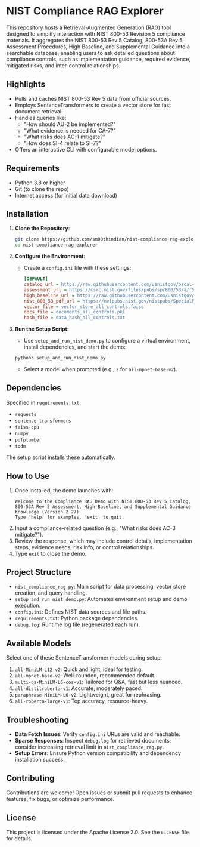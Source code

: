 # NIST Compliance RAG Explorer

This repository hosts a Retrieval-Augmented Generation (RAG) tool designed to simplify interaction with NIST 800-53 Revision 5 compliance materials. It aggregates the NIST 800-53 Rev 5 Catalog, 800-53A Rev 5 Assessment Procedures, High Baseline, and Supplemental Guidance into a searchable database, enabling users to ask detailed questions about compliance controls, such as implementation guidance, required evidence, mitigated risks, and inter-control relationships.

## Highlights
- Pulls and caches NIST 800-53 Rev 5 data from official sources.
- Employs SentenceTransformers to create a vector store for fast document retrieval.
- Handles queries like:
  - "How should AU-2 be implemented?"
  - "What evidence is needed for CA-7?"
  - "What risks does AC-1 mitigate?"
  - "How does SI-4 relate to SI-7?"
- Offers an interactive CLI with configurable model options.

## Requirements
- Python 3.8 or higher
- Git (to clone the repo)
- Internet access (for initial data download)

## Installation
1. **Clone the Repository**:
   ```bash
   git clone https://github.com/sm00thindian/nist-compliance-rag-explorer.git
   cd nist-compliance-rag-explorer
   ```

2. **Configure the Environment**:
   - Create a `config.ini` file with these settings:
     ```ini
     [DEFAULT]
     catalog_url = https://raw.githubusercontent.com/usnistgov/oscal-content/main/nist.gov/SP800-53/rev5/json/NIST_SP-800-53_rev5_catalog.json
     assessment_url = https://csrc.nist.gov/files/pubs/sp/800/53/a/r5/final/docs/sp800-53ar5-assessment-procedures.txt
     high_baseline_url = https://raw.githubusercontent.com/usnistgov/oscal-content/refs/heads/main/nist.gov/SP800-53/rev5/json/NIST_SP-800-53_rev5_HIGH-baseline-resolved-profile_catalog.json
     nist_800_53_pdf_url = https://nvlpubs.nist.gov/nistpubs/SpecialPublications/NIST.SP.800-53r5.pdf
     vector_file = vector_store_all_controls.faiss
     docs_file = documents_all_controls.pkl
     hash_file = data_hash_all_controls.txt
     ```

3. **Run the Setup Script**:
   - Use `setup_and_run_nist_demo.py` to configure a virtual environment, install dependencies, and start the demo:
   ```bash
   python3 setup_and_run_nist_demo.py
   ```
   - Select a model when prompted (e.g., `2` for `all-mpnet-base-v2`).

## Dependencies
Specified in `requirements.txt`:
- `requests`
- `sentence-transformers`
- `faiss-cpu`
- `numpy`
- `pdfplumber`
- `tqdm`

The setup script installs these automatically.

## How to Use
1. Once installed, the demo launches with:
   ```
   Welcome to the Compliance RAG Demo with NIST 800-53 Rev 5 Catalog, 800-53A Rev 5 Assessment, High Baseline, and Supplemental Guidance Knowledge (Version 2.27)
   Type 'help' for examples, 'exit' to quit.
   ```
2. Input a compliance-related question (e.g., "What risks does AC-3 mitigate?").
3. Review the response, which may include control details, implementation steps, evidence needs, risk info, or control relationships.
4. Type `exit` to close the demo.

## Project Structure
- `nist_compliance_rag.py`: Main script for data processing, vector store creation, and query handling.
- `setup_and_run_nist_demo.py`: Automates environment setup and demo execution.
- `config.ini`: Defines NIST data sources and file paths.
- `requirements.txt`: Python package dependencies.
- `debug.log`: Runtime log file (regenerated each run).

## Available Models
Select one of these SentenceTransformer models during setup:
1. `all-MiniLM-L12-v2`: Quick and light, ideal for testing.
2. `all-mpnet-base-v2`: Well-rounded, recommended default.
3. `multi-qa-MiniLM-L6-cos-v1`: Tailored for Q&A, fast but less nuanced.
4. `all-distilroberta-v1`: Accurate, moderately paced.
5. `paraphrase-MiniLM-L6-v2`: Lightweight, great for rephrasing.
6. `all-roberta-large-v1`: Top accuracy, resource-heavy.

## Troubleshooting
- **Data Fetch Issues**: Verify `config.ini` URLs are valid and reachable.
- **Sparse Responses**: Inspect `debug.log` for retrieved documents; consider increasing retrieval limit in `nist_compliance_rag.py`.
- **Setup Errors**: Ensure Python version compatibility and dependency installation success.

## Contributing
Contributions are welcome! Open issues or submit pull requests to enhance features, fix bugs, or optimize performance.

## License
This project is licensed under the Apache License 2.0. See the `LICENSE` file for details.
